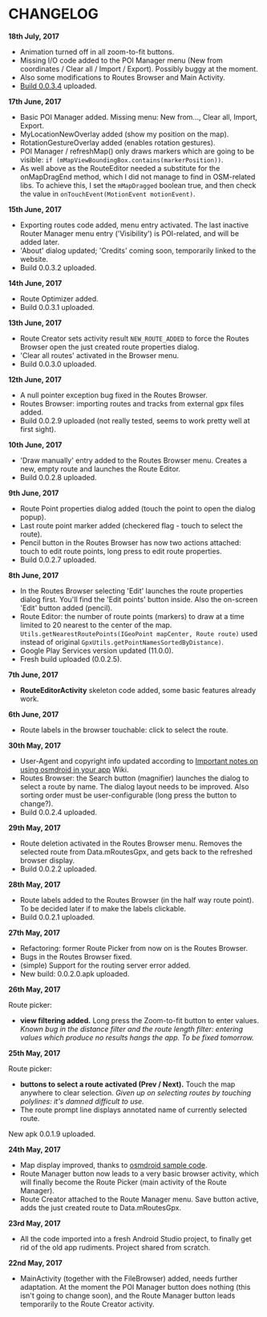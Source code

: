 CHANGELOG
===============
**18th July, 2017**

- Animation turned off in all zoom-to-fit buttons.
- Missing I/O code added to the POI Manager menu (New from coordinates / Clear all / Import / Export).
Possibly buggy at the moment.
- Also some modifications to Routes Browser and Main Activity.
- [Build 0.0.3.4](https://github.com/nwg-piotr/RamblerGPXEditor/blob/master/Application/RamblerGPXeditor-release-0.0.3.4.apk?raw=true) uploaded.


**17th June, 2017**

- Basic POI Manager added. Missing menu: New from..., Clear all, Import, Export.
- MyLocationNewOverlay added (show my position on the map).
- RotationGestureOverlay added (enables rotation gestures).
- POI Manager / refreshMap() only draws markers which are going to be visible: 
`if (mMapViewBoundingBox.contains(markerPosition))`.
- As well above as the RouteEditor needed a substitute for the onMapDragEnd method, which I did not
manage to find in OSM-related libs. To achieve this, I set the `mMapDragged` boolean true, and then
 check the value in `onTouchEvent(MotionEvent motionEvent)`.

**15th June, 2017**

- Exporting routes code added, menu entry activated. The last inactive Router Manager menu entry 
('Visibility') is POI-related, and will be added later.
- 'About' dialog updated; 'Credits' coming soon, temporarily linked to the website.
- Build 0.0.3.2 uploaded.

**14th June, 2017**

- Route Optimizer added.
- Build 0.0.3.1 uploaded.

**13th June, 2017**

- Route Creator sets activity result `NEW_ROUTE_ADDED` to force the Routes Browser open the just created route properties dialog.
- 'Clear all routes' activated in the Browser menu.
- Build 0.0.3.0 uploaded.

**12th June, 2017**

- A null pointer exception bug fixed in the Routes Browser. 
- Routes Browser: importing routes and tracks from external gpx files added.
- Build 0.0.2.9 uploaded (not really tested, seems to work pretty well at first sight).

**10th June, 2017**

- 'Draw manually' entry added to the Routes Browser menu. Creates a new, empty route and launches the Route Editor.
- Build 0.0.2.8 uploaded.

**9th June, 2017**

- Route Point properties dialog added (touch the point to open the dialog popup).
- Last route point marker added (checkered flag - touch to select the route).
- Pencil button in the Routes Browser has now two actions attached: touch to edit route points, long press to edit route properties.
- Build 0.0.2.7 uploaded.

**8th June, 2017**

- In the Routes Browser selecting 'Edit' launches the route properties dialog first. You'll find the 'Edit points' button inside.
Also the on-screen 'Edit' button added (pencil).
- Route Editor: the number of route points (markers) to draw at a time limited to 20 nearest 
to the center of the map. `Utils.getNearestRoutePoints(IGeoPoint mapCenter, Route route)` used instead 
of original `GpxUtils.getPointNamesSortedByDistance)`.
- Google Play Services version updated (11.0.0).
- Fresh build uploaded (0.0.2.5).

**7th June, 2017**

- **RouteEditorActivity** skeleton code added, some basic features already work. 

**6th June, 2017**

- Route labels in the browser touchable: click to select the route.

**30th May, 2017**

- User-Agent and copyright info updated according to [Important notes on using osmdroid in your app](https://github.com/osmdroid/osmdroid/wiki/Important-notes-on-using-osmdroid-in-your-app) Wiki.
- Routes Browser: the Search button (magnifier) launches the dialog to select a route by name. The dialog layout needs to be improved.
Also sorting order must be user-configurable (long press the button to change?).
- Build 0.0.2.4 uploaded.

**29th May, 2017**

- Route deletion activated in the Routes Browser menu. Removes the selected route from Data.mRoutesGpx, and gets back to the refreshed browser display.
- Build 0.0.2.2 uploaded.

**28th May, 2017**

- Route labels added to the Routes Browser (in the half way route point). To be decided later if to make the labels clickable.
- Build 0.0.2.1 uploaded.


**27th May, 2017**

- Refactoring: former Route Picker from now on is the Routes Browser.
- Bugs in the Routes Browser fixed.
- (simple) Support for the routing server error added.
- New build: 0.0.2.0.apk uploaded.

**26th May, 2017**

Route picker:
- **view filtering added.** Long press the Zoom-to-fit button to enter values. *Known bug in the distance filter and the route length filter: 
entering values which produce no results hangs the app. To be fixed tomorrow.*

**25th May, 2017**

Route picker: 
- **buttons to select a route activated (Prev / Next).** Touch the map anywhere to clear selection. *Given up on selecting routes by touching polylines: it's damned difficult to use.*
- The route prompt line displays annotated name of currently selected route.

New apk 0.0.1.9 uploaded.

**24th May, 2017**
- Map display improved, thanks to [osmdroid sample code](https://github.com/osmdroid/osmdroid/tree/master/OpenStreetMapViewer).
- Route Manager button now leads to a very basic browser activity, which will finally become the Route Picker (main activity of the Route Manager).
- Route Creator attached to the Route Manager menu. Save button active, adds the just created route to Data.mRoutesGpx.

**23rd May, 2017**

- All the code imported into a fresh Android Studio project, to finally get rid of the old app rudiments. Project shared from scratch.

**22nd May, 2017**

- MainActivity (together with the FileBrowser) added, needs further adaptation. At the moment the POI Manager button does nothing (this isn't going to change soon), and the Route Manager button leads temporarily to the Route Creator activity.